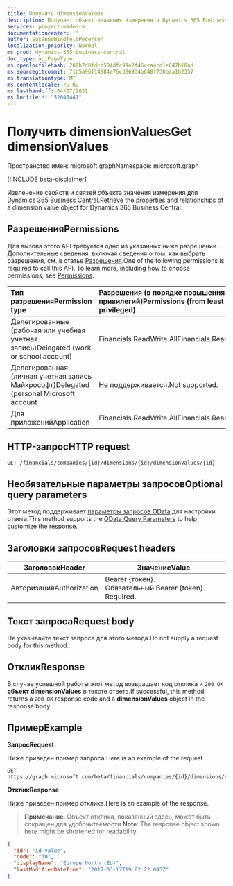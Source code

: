 ```yaml
---
title: Получить dimensionValues
description: Получает объект значения измерения в Dynamics 365 Business Central.
services: project-madeira
documentationcenter: ''
author: SusanneWindfeldPedersen
localization_priority: Normal
ms.prod: dynamics-365-business-central
doc_type: apiPageType
ms.openlocfilehash: 289b7d8fdcb584dfc99e2f46cca4cd1e647b18ad
ms.sourcegitcommit: 71b5a96f14984a76c386934b648f730baa1b2357
ms.translationtype: MT
ms.contentlocale: ru-RU
ms.lasthandoff: 04/27/2021
ms.locfileid: "52045441"
---
```

# <a name="get-dimensionvalues"></a><span data-ttu-id="254a6-103">Получить dimensionValues</span><span class="sxs-lookup"><span data-stu-id="254a6-103">Get dimensionValues</span></span>

<span data-ttu-id="254a6-104">Пространство имен: microsoft.graph</span><span class="sxs-lookup"><span data-stu-id="254a6-104">Namespace: microsoft.graph</span></span>

[!INCLUDE [beta-disclaimer](../../includes/beta-disclaimer.md)]

<span data-ttu-id="254a6-105">Извлечение свойств и связей объекта значения измерения для Dynamics 365 Business Central.</span><span class="sxs-lookup"><span data-stu-id="254a6-105">Retrieve the properties and relationships of a dimension value object for Dynamics 365 Business Central.</span></span>

## <a name="permissions"></a><span data-ttu-id="254a6-106">Разрешения</span><span class="sxs-lookup"><span data-stu-id="254a6-106">Permissions</span></span>
<span data-ttu-id="254a6-p101">Для вызова этого API требуется одно из указанных ниже разрешений. Дополнительные сведения, включая сведения о том, как выбрать разрешения, см. в статье [Разрешения](/graph/permissions-reference).</span><span class="sxs-lookup"><span data-stu-id="254a6-p101">One of the following permissions is required to call this API. To learn more, including how to choose permissions, see [Permissions](/graph/permissions-reference).</span></span>

|<span data-ttu-id="254a6-109">Тип разрешения</span><span class="sxs-lookup"><span data-stu-id="254a6-109">Permission type</span></span> |<span data-ttu-id="254a6-110">Разрешения (в порядке повышения привилегий)</span><span class="sxs-lookup"><span data-stu-id="254a6-110">Permissions (from least to most privileged)</span></span>|
|:---------------|:------------------------------------------|
|<span data-ttu-id="254a6-111">Делегированные (рабочая или учебная учетная запись)</span><span class="sxs-lookup"><span data-stu-id="254a6-111">Delegated (work or school account)</span></span>|<span data-ttu-id="254a6-112">Financials.ReadWrite.All</span><span class="sxs-lookup"><span data-stu-id="254a6-112">Financials.ReadWrite.All</span></span> |
|<span data-ttu-id="254a6-113">Делегированная (личная учетная запись Майкрософт)</span><span class="sxs-lookup"><span data-stu-id="254a6-113">Delegated (personal Microsoft account</span></span>|<span data-ttu-id="254a6-114">Не поддерживается.</span><span class="sxs-lookup"><span data-stu-id="254a6-114">Not supported.</span></span>|
|<span data-ttu-id="254a6-115">Для приложений</span><span class="sxs-lookup"><span data-stu-id="254a6-115">Application</span></span>|<span data-ttu-id="254a6-116">Financials.ReadWrite.All</span><span class="sxs-lookup"><span data-stu-id="254a6-116">Financials.ReadWrite.All</span></span>|

## <a name="http-request"></a><span data-ttu-id="254a6-117">HTTP-запрос</span><span class="sxs-lookup"><span data-stu-id="254a6-117">HTTP request</span></span>

```
GET /financials/companies/{id}/dimensions/{id}/dimensionValues/{id}
```

## <a name="optional-query-parameters"></a><span data-ttu-id="254a6-118">Необязательные параметры запросов</span><span class="sxs-lookup"><span data-stu-id="254a6-118">Optional query parameters</span></span>
<span data-ttu-id="254a6-119">Этот метод поддерживает [параметры запросов OData](/graph/query-parameters) для настройки ответа.</span><span class="sxs-lookup"><span data-stu-id="254a6-119">This method supports the [OData Query Parameters](/graph/query-parameters) to help customize the response.</span></span>

## <a name="request-headers"></a><span data-ttu-id="254a6-120">Заголовки запросов</span><span class="sxs-lookup"><span data-stu-id="254a6-120">Request headers</span></span>
|<span data-ttu-id="254a6-121">Заголовок</span><span class="sxs-lookup"><span data-stu-id="254a6-121">Header</span></span>       |<span data-ttu-id="254a6-122">Значение</span><span class="sxs-lookup"><span data-stu-id="254a6-122">Value</span></span>                     |
|-------------|--------------------------|
|<span data-ttu-id="254a6-123">Авторизация</span><span class="sxs-lookup"><span data-stu-id="254a6-123">Authorization</span></span>|<span data-ttu-id="254a6-p102">Bearer {токен}. Обязательный.</span><span class="sxs-lookup"><span data-stu-id="254a6-p102">Bearer {token}. Required.</span></span> |

## <a name="request-body"></a><span data-ttu-id="254a6-126">Текст запроса</span><span class="sxs-lookup"><span data-stu-id="254a6-126">Request body</span></span>
<span data-ttu-id="254a6-127">Не указывайте текст запроса для этого метода.</span><span class="sxs-lookup"><span data-stu-id="254a6-127">Do not supply a request body for this method.</span></span>

## <a name="response"></a><span data-ttu-id="254a6-128">Отклик</span><span class="sxs-lookup"><span data-stu-id="254a6-128">Response</span></span>
<span data-ttu-id="254a6-129">В случае успешной работы этот метод возвращает код отклика и `200 OK` **объект dimensionValues** в тексте ответа.</span><span class="sxs-lookup"><span data-stu-id="254a6-129">If successful, this method returns a `200 OK` response code and a **dimensionValues** object in the response body.</span></span>

## <a name="example"></a><span data-ttu-id="254a6-130">Пример</span><span class="sxs-lookup"><span data-stu-id="254a6-130">Example</span></span>

<span data-ttu-id="254a6-131">**Запрос**</span><span class="sxs-lookup"><span data-stu-id="254a6-131">**Request**</span></span>

<span data-ttu-id="254a6-132">Ниже приведен пример запроса.</span><span class="sxs-lookup"><span data-stu-id="254a6-132">Here is an example of the request.</span></span>
```http
GET https://graph.microsoft.com/beta/financials/companies/{id}/dimensions/{id}/dimensionValues/{id}
```

<span data-ttu-id="254a6-133">**Отклик**</span><span class="sxs-lookup"><span data-stu-id="254a6-133">**Response**</span></span>

<span data-ttu-id="254a6-134">Ниже приведен пример отклика.</span><span class="sxs-lookup"><span data-stu-id="254a6-134">Here is an example of the response.</span></span> 

> <span data-ttu-id="254a6-135">**Примечание**. Объект отклика, показанный здесь, может быть сокращен для удобочитаемости.</span><span class="sxs-lookup"><span data-stu-id="254a6-135">**Note**: The response object shown here might be shortened for readability.</span></span>

```json
{
  "id": "id-value",
  "code": "30",
  "displayName": "Europe North (EU)",
  "lastModifiedDateTime": "2017-03-17T19:02:22.043Z"
}
```



